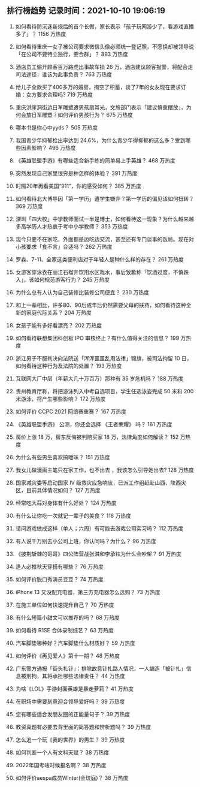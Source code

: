 
## 排行榜趋势 记录时间：2021-10-10 19:06:19
  
  1. 如何看待防沉迷新规后的首个长假，家长表示「孩子玩网游少了，看游戏直播多了」？ 1156 万热度
    
  2. 如何看待重庆一女子被公司要求微信头像必须统一登记照，不愿换却被领导说「在公司不要特立独行，要合群」？ 893 万热度
    
  3. 酒店员工偷开顾客百万路虎出事故车损 26 万，酒店建议顾客报警，将配合走司法途径，谁该为此事负责？ 763 万热度
    
  4. 给儿子全款买了400多万的婚房，掏空了积蓄，谈了7年的女友现在要求订婚：女方要求合理吗? 719 万热度
    
  5. 重庆洪崖洞街边日军雕塑遭男孩扇耳光，文旅部门表示「建议慎重摆放」，为何会放日军雕塑？如何评价男孩行为？ 675 万热度
    
  6. 哪本书是你心中yyds？ 505 万热度
    
  7. 我国青少年抑郁检出率达到 24.6%，为什么青少年得抑郁的这么多？受到哪些因素影响？ 496 万热度
    
  8. 《英雄联盟手游》有哪些适合新手练的简单易上手英雄？ 468 万热度
    
  9. 突然发现自己家里很穷是种怎样的体验？ 391 万热度
    
  10. 时隔20年再看美国“911”，你的感受如何？ 385 万热度
    
  11. 如何看待北大博导因「第一学历」遭学生嫌弃？第一学历的偏见该如何扭转？ 369 万热度
    
  12. 深圳「四大校」中学教师面试一半是博士，如何看待这一现象？为什么越来越多高学历人才热衷于考中小学教师？ 353 万热度
    
  13. 现今只要不在家吃，外面都是边吃边交流，甚至还有专门谈事的饭局。现在对小孩要求「食不言」合适吗？ 262 万热度
    
  14. 罗森、7-11、全家这类便利店对于年轻人是种什么样的存在？ 261 万热度
    
  15. 女游客穿泳衣在丽江石榴井饮用水区戏水，事后致歉称「饮酒过度，不慎跌入」，该如何规范游客行为？ 245 万热度
    
  16. 为什么总有人认为自己装修比装修公司便宜？ 230 万热度
    
  17. 和上一辈相比，许多80、90后成年后仍然需要父母的扶持，如何看待这种全新的家庭代际关系？ 204 万热度
    
  18. 女孩子能有多好看漂亮？ 202 万热度
    
  19. 如何看待联想集团科创板 IPO 审核终止？有什么值得关注的信息？ 199 万热度
    
  20. 浙江男子不服判决向法院送「浑浑噩噩乱用法律」锦旗，被司法拘留 10 日，如何看待这种行为及法院的处置？ 193 万热度
    
  21. 互联网大厂中层（年薪大几十万百万）那种有 35 岁危机吗？ 188 万热度
    
  22. 贵州教育厅称，将把游泳列入中考自选项目，学生任选泳姿完成 50 米和 200 米游泳，将产生哪些影响？ 172 万热度
    
  23. 如何评价 CCPC 2021 网络赛重赛？ 167 万热度
    
  24. 《英雄联盟手游》 公测，你还会选择 《王者荣耀》 吗？ 161 万热度
    
  25. 房价上涨 18 万，房东反悔被判赔买家 18 万，法律角度如何解读？ 152 万热度
    
  26. 为什么有些男生喜欢搞暧昧？ 151 万热度
    
  27. 我女儿做漫画主笔只在家工作，也不出去 ，我该怎么引导她出去? 128 万热度
    
  28. 国家减灾委等启动国家 Ⅳ 级救灾应急响应，已派工作组赶赴山西、陕西灾区，目前具体情况如何？ 127 万热度
    
  29. 经常吃大蒜对身体有什么好处？ 124 万热度
    
  30. 有什么让你吃一次就记一辈子的美食？ 118 万热度
    
  31. 请问游戏做成这样（单人；六周）有可能去游戏公司实习吗？ 112 万热度
    
  32. 有人说千万别去小公司上班，你认同吗？为什么？ 96 万热度
    
  33. 《披荆斩棘的哥哥》四公阵营战张淇和李承铉为什么会吵架？ 91 万热度
    
  34. 逢人必推秋天穿搭有哪些？ 76 万热度
    
  35. 如何评价脱口秀演员豆豆？ 74 万热度
    
  36. iPhone 13 又没配充电器，第三方充电器怎么选购？ 73 万热度
    
  37. 在施工单位如何快速提升自己？ 70 万热度
    
  38. 有什么短篇小甜文可以推荐的吗？ 68 万热度
    
  39. 如何看待 R1SE 合体录制综艺？ 63 万热度
    
  40. 汽车脚垫哪种好？汽车脚垫什么材质好？ 59 万热度
    
  41. 如何评价《再见爱人》第十一期？ 48 万热度
    
  42. 广东警方通报「街头扎针」：排除故意针扎路人情况，一人编造「被针扎」信息被刑拘，其将承担哪些法律责任？ 44 万热度
    
  43. 为啥《LOL》手游封面英雄是暴走萝莉？ 41 万热度
    
  44. 在职场中需要刻意迎合领导爱好吗？ 39 万热度
    
  45. 您有哪些适合发朋友圈的正能量句子？ 39 万热度
    
  46. 教资真题有必要去背里面的简答题和辨析题吗？ 39 万热度
    
  47. 怎么追一个玩《我的世界》的男生？ 39 万热度
    
  48. 如何判断一个人有文科天赋？ 38 万热度
    
  49. 2022年国考啥时候报名啊？ 38 万热度
    
  50. 如何评价aespa成员Winter(金玟庭)？ 38 万热度
    